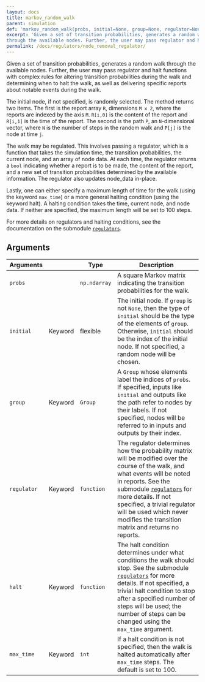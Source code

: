 ```yaml
---
layout: docs
title: markov_random_walk
parent: simulation
def: 'markov_random_walk(probs, initial=None, group=None, regulator=None, halt=None, max_time=100)'
excerpt: 'Given a set of transition probabilities, generates a random walk
through the available nodes. Further, the user may pass regulator and halt functions with complex rules for altering transition probabilities during the walk and determining when to halt the walk, as well as delivering specific reports about notable events during the walk.'
permalink: /docs/regulators/node_removal_regulator/
---
```

Given a set of transition probabilities, generates a random walk
through the available nodes. Further, the user may pass regulator and halt functions with complex rules for altering transition probabilities during the walk and determining when to halt the walk, as well as delivering specific reports about notable events during the walk.

The initial node, if not specified,
is randomly selected. The method returns two items.
The first is the report array `R`,
dimensions `M x 2`, where the reports are indexed by the axis `M`.
`R[i,0]` is the content of the report and `R[i,1]` is the time of the report.
The second is the path `P`, an `N`-dimensional vector, where `N` is the number of steps
in the random walk and `P[j]` is the node at time `j`.

The walk may be regulated. This involves passing a regulator,
which is a function that takes the simulation time, 
the transition probabilities, the current node, 
and an array of node data. At each time, 
the regulator returns a `bool` indicating
whether a report is to be made, the content of the report,
and a new set of transition probabilities determined by
the available information. The regulator also
updates node_data in-place.

Lastly, one can either specify a maximum length
of time for the walk (using the keyword `max_time`) 
or a more general halting condition (using the keyword halt).
A halting condition takes the time, current node, and node data. 
If neither are specified, the maximum length will
be set to 100 steps.

For more details on regulators and halting conditions, see the documentation on the submodule [`regulators`](/stoclust/stoclust/regulators/).

## Arguments

| Arguments |  | Type | Description |
| --- | --- | --- | --- |
| `probs` | | `np.ndarray` | A square Markov matrix indicating the transition probabilities for the walk. |
| `initial` | Keyword | flexible | The initial node. If `group` is not `None`, then the type of `initial` should be the type of the elements of `group`. Otherwise, `initial` should be the index of the initial node. If not specified, a random node will be chosen. |
| `group` | Keyword | `Group` | A `Group` whose elements label the indices of `probs`. If specified, inputs like `initial` and outputs like the path refer to nodes by their labels. If not specified, nodes will be referred to in inputs and outputs by their index. |
| `regulator` | Keyword | `function` | The regulator determines how the probability matrix will be modified over the course of the walk, and what events will be noted in reports. See the submodule [`regulators`](/stoclust/stoclust/regulators/) for more details. If not specified, a trivial regulator will be used which never modifies the transition matrix and returns no reports. |
| `halt` | Keyword | `function` | The halt condition determines under what conditions the walk should stop. See the submodule [`regulators`](/stoclust/stoclust/regulators/) for more details. If not specified, a trivial halt condition to stop after a specified number of steps will be used; the number of steps can be changed using the `max_time` argument. |
| `max_time` | Keyword | `int` | If a halt condition is not specified, then the walk is halted automatically after `max_time` steps. The default is set to 100. |